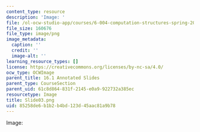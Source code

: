 ```yaml
---
content_type: resource
description: 'Image: '
file: /ol-ocw-studio-app/courses/6-004-computation-structures-spring-2017/85258de6b1b2b4bd123d45aac81a9b78_Slide03.png
file_size: 160676
file_type: image/png
image_metadata:
  caption: ''
  credit: ''
  image-alt: ''
learning_resource_types: []
license: https://creativecommons.org/licenses/by-nc-sa/4.0/
ocw_type: OCWImage
parent_title: 16.1 Annotated Slides
parent_type: CourseSection
parent_uid: 61c8d864-831f-2145-e0a9-922732a385ec
resourcetype: Image
title: Slide03.png
uid: 85258de6-b1b2-b4bd-123d-45aac81a9b78
---
```

Image: 